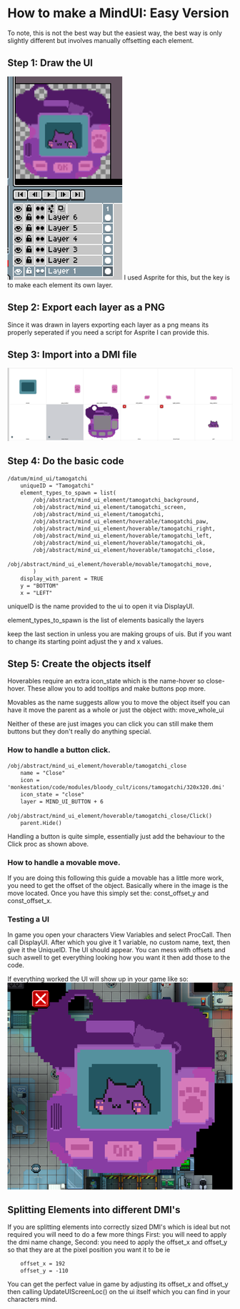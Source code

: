 # How to make a MindUI: Easy Version
To note, this is not the best way but the easiest way, the best way is only slightly different but involves manually offsetting each element.

## Step 1: Draw the UI
![alt text](image.png)
I used Asprite for this, but the key is to make each element its own layer.
## Step 2: Export each layer as a PNG
Since it was drawn in layers exporting each layer as a png means its properly seperated if you need a script for Asprite I can provide this.
## Step 3: Import into a DMI file
![alt text](image-1.png)
## Step 4: Do the basic code
```
/datum/mind_ui/tamogatchi
	uniqueID = "Tamogatchi"
	element_types_to_spawn = list(
		/obj/abstract/mind_ui_element/tamogatchi_background,
		/obj/abstract/mind_ui_element/tamogatchi_screen,
		/obj/abstract/mind_ui_element/tamogatchi,
		/obj/abstract/mind_ui_element/hoverable/tamogatchi_paw,
		/obj/abstract/mind_ui_element/hoverable/tamogatchi_right,
		/obj/abstract/mind_ui_element/hoverable/tamogatchi_left,
		/obj/abstract/mind_ui_element/hoverable/tamogatchi_ok,
		/obj/abstract/mind_ui_element/hoverable/tamogatchi_close,
		/obj/abstract/mind_ui_element/hoverable/movable/tamogatchi_move,
		)
	display_with_parent = TRUE
	y = "BOTTOM"
	x = "LEFT" 
```

uniqueID is the name provided to the ui to open it via DisplayUI.

element_types_to_spawn is the list of elements basically the layers

keep the last section in unless you are making groups of uis. But if you want to change its starting point adjust the y and x values.

## Step 5: Create the objects itself
 Hoverables require an extra icon_state which is the name-hover so close-hover. These allow you to add tooltips and make buttons pop more.

 Movables as the name suggests allow you to move the object itself you can have it move the parent as a whole or just the object with: move_whole_ui

 Neither of these are just images you can click you can still make them buttons but they don't really do anything special.


### How to handle a button click.
```
/obj/abstract/mind_ui_element/hoverable/tamogatchi_close
	name = "Close"
	icon = 'monkestation/code/modules/bloody_cult/icons/tamogatchi/320x320.dmi'
	icon_state = "close"
	layer = MIND_UI_BUTTON + 6

/obj/abstract/mind_ui_element/hoverable/tamogatchi_close/Click()
	parent.Hide()
```
Handling a button is quite simple, essentially just add the behaviour to the Click proc as shown above.

### How to handle a movable move.
If you are doing this following this guide a movable has a little more work, you need to get the offset of the object. Basically where in the image is the move located. Once you have this simply set the: const_offset_y and const_offset_x.

### Testing a UI
In game you open your characters View Variables and select ProcCall. Then call DisplayUI. After which you give it 1 variable, no custom name, text, then give it the UniqueID. The UI should appear. You can mess with offsets and such aswell to get everything looking how you want it then add those to the code.

If everything worked the UI will show up in your game like so: ![alt text](image-2.png)


## Splitting Elements into different DMI's
If you are splitting elements into correctly sized DMI's which is ideal but not required you will need to do a few more things
First: you will need to apply the dmi name change,
Second: you need to apply the offset_x and offset_y so that they are at the pixel position you want it to be
ie 
```
	offset_x = 192
	offset_y = -110
```

You can get the perfect value in game by adjusting its offset_x and offset_y then calling UpdateUIScreenLoc() on the ui itself which you can find in your characters mind. 
